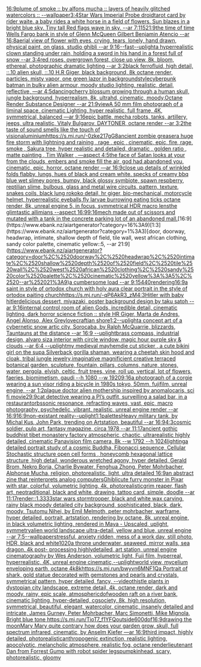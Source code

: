 [16:9](https://www.ebank.nz/aiartgenerator?category=16%3A9)[plume of smoke :: by alfons mucha :: layers of heavily glitched watercolors :: --wallpaper](https://www.ebank.nz/aiartgenerator?category=plume%2520of%2520smoke%2520%3A%3A%2520by%2520alfons%2520mucha%2520%3A%3A%2520layers%2520of%2520heavily%2520glitched%2520watercolors%2520%3A%3A%2520--wallpaper)[3:4](https://www.ebank.nz/aiartgenerator?category=3%3A4)[Star Wars Imperial Probe droid](https://www.ebank.nz/aiartgenerator?category=Star%2520Wars%2520Imperial%2520Probe%2520droid)[tarot card by rider waite. a baby rides a white horse in a field of flowers. Sun blazes in a bright blue sky.  Tiny tall Red flags wave in sky. --ar 7:11](https://www.ebank.nz/aiartgenerator?category=tarot%2520card%2520by%2520rider%2520waite.%2520a%2520baby%2520rides%2520a%2520white%2520horse%2520in%2520a%2520field%2520of%2520flowers.%2520Sun%2520blazes%2520in%2520a%2520bright%2520blue%2520sky.%2520%2520Tiny%2520tall%2520Red%2520flags%2520wave%2520in%2520sky.%2520--ar%25207%3A11)[5](https://www.ebank.nz/aiartgenerator?category=5)[21:9](https://www.ebank.nz/aiartgenerator?category=21%3A9)[the time of time Wells Fargo bank in style of Glenn McQueen Gilbert Benjamin Atencio --ar 16:8](https://www.ebank.nz/aiartgenerator?category=the%2520time%2520of%2520time%2520Wells%2520Fargo%2520bank%2520in%2520style%2520of%2520Glenn%2520McQueen%2520Gilbert%2520Benjamin%2520Atencio%2520--ar%252016%3A8)[aerial view of flower with eyes, crying, tears, lonely, hand drawn, physical paint, on glass, studio ghibli --ar 9:16](https://www.ebank.nz/aiartgenerator?category=aerial%2520view%2520of%2520flower%2520with%2520eyes%2C%2520crying%2C%2520tears%2C%2520lonely%2C%2520hand%2520drawn%2C%2520physical%2520paint%2C%2520on%2520glass%2C%2520studio%2520ghibli%2520--ar%25209%3A16)[--fast](https://www.ebank.nz/aiartgenerator?category=--fast)[--uplight](https://www.ebank.nz/aiartgenerator?category=--uplight)[a hyperrealistic clown standing under rain, holding a sword in his hand in a forest full of snow --ar 3:4](https://www.ebank.nz/aiartgenerator?category=a%2520hyperrealistic%2520clown%2520standing%2520under%2520rain%2C%2520holding%2520a%2520sword%2520in%2520his%2520hand%2520in%2520a%2520forest%2520full%2520of%2520snow%2520--ar%25203%3A4)[red roses, overgrown forest, close up view, 8k, bloom, ethereal, photographic dramatic lighting --ar 3:2](https://www.ebank.nz/aiartgenerator?category=red%2520roses%2C%2520overgrown%2520forest%2C%2520close%2520up%2520view%2C%25208k%2C%2520bloom%2C%2520ethereal%2C%2520photographic%2520dramatic%2520lighting%2520--ar%25203%3A2)[black ferrofluid, high detail, ::.10 alien skull, ::.10 H.R Giger, black background, 8k octane render, particles, misty vapor, one green lazor in background](https://www.ebank.nz/aiartgenerator?category=black%2520ferrofluid%2C%2520high%2520detail%2C%2520%3A%3A.10%2520alien%2520skull%2C%2520%3A%3A.10%2520H.R%2520Giger%2C%2520black%2520background%2C%25208k%2520octane%2520render%2C%2520particles%2C%2520misty%2520vapor%2C%2520one%2520green%2520lazor%2520in%2520background)[style](https://www.ebank.nz/aiartgenerator?category=style)[cyberpunk batman in bulky alien armour, moody studio lighting, realistic, detail, reflective, —ar 4:5](https://www.ebank.nz/aiartgenerator?category=cyberpunk%2520batman%2520in%2520bulky%2520alien%2520armour%2C%2520moody%2520studio%2520lighting%2C%2520realistic%2C%2520detail%2C%2520reflective%2C%2520%E2%80%94ar%25204%3A5)[dancing](https://www.ebank.nz/aiartgenerator?category=dancing)[cherry blossum growing through a human skull, jungle background, hyperrealism, 8k, ultrahd, cinematic, moody,Octane Render Substance Designer --ar 21:9](https://www.ebank.nz/aiartgenerator?category=cherry%2520blossum%2520growing%2520through%2520a%2520human%2520skull%2C%2520jungle%2520background%2C%2520hyperrealism%2C%25208k%2C%2520ultrahd%2C%2520cinematic%2C%2520moody%2COctane%2520Render%2520Substance%2520Designer%2520--ar%252021%3A9)[view](https://www.ebank.nz/aiartgenerator?category=view)[A 50 mm film photograph of a liminal space, cinematic Lighting, hyper realistic, full frame, 4K, symmetrical, balanced —ar 9:16](https://www.ebank.nz/aiartgenerator?category=A%252050%2520mm%2520film%2520photograph%2520of%2520a%2520liminal%2520space%2C%2520cinematic%2520Lighting%2C%2520hyper%2520realistic%2C%2520full%2520frame%2C%25204K%2C%2520symmetrical%2C%2520balanced%2520%E2%80%94ar%25209%3A16)[epic battle, mecha robots, tanks, artillery, jeeps, ultra realistic, Vitaly Bulgarov, DAYTONER, octane render --ar 3:2](https://www.ebank.nz/aiartgenerator?category=epic%2520battle%2C%2520mecha%2520robots%2C%2520tanks%2C%2520artillery%2C%2520jeeps%2C%2520ultra%2520realistic%2C%2520Vitaly%2520Bulgarov%2C%2520DAYTONER%2C%2520octane%2520render%2520--ar%25203%3A2)[the taste of sound smells like the touch of vision](https://www.ebank.nz/aiartgenerator?category=the%2520taste%2520of%2520sound%2520smells%2520like%2520the%2520touch%2520of%2520vision)[aluminium](https://www.ebank.nz/aiartgenerator?category=aluminium)[<https://s.mj.run/-0zke217gG8>](https://www.ebank.nz/aiartgenerator?category=%3Chttps%3A//s.mj.run/-0zke217gG8%3E)[ancient zombie greaser](https://www.ebank.nz/aiartgenerator?category=ancient%2520zombie%2520greaser)[a huge fire storm with lightning and raining , rage , epic , cinematic, epic, fire, rage, smoke , Sakura tree, hyper realistic and detailed, dramatic , golden ratio , matte painting , Tim Walker , —aspect 4:5](https://www.ebank.nz/aiartgenerator?category=a%2520huge%2520fire%2520storm%2520with%2520lightning%2520and%2520raining%2520%2C%2520rage%2520%2C%2520epic%2520%2C%2520cinematic%2C%2520epic%2C%2520fire%2C%2520rage%2C%2520smoke%2520%2C%2520Sakura%2520tree%2C%2520hyper%2520realistic%2520and%2520detailed%2C%2520dramatic%2520%2C%2520golden%2520ratio%2520%2C%2520matte%2520painting%2520%2C%2520Tim%2520Walker%2520%2C%2520%E2%80%94aspect%25204%3A5)[the face of Satan looks at your from the clouds, embers and smoke fill the air, god had abandoned you, cinematic, epic, horror, octane render —ar 16:9](https://www.ebank.nz/aiartgenerator?category=the%2520face%2520of%2520Satan%2520looks%2520at%2520your%2520from%2520the%2520clouds%2C%2520embers%2520and%2520smoke%2520fill%2520the%2520air%2C%2520god%2520had%2520abandoned%2520you%2C%2520cinematic%2C%2520epic%2C%2520horror%2C%2520octane%2520render%2520%E2%80%94ar%252016%3A9)[close up details of wrinkled folds flabby, lungs, hues of black and cream white. specks of creamy bbq blue wet slimey pores, bumpy, black glossy symbiote, spawn respberry, reptilian slime, bulbous, glass and metal wire circuits,  pattern, texture, snakes coils, black lung rokoko detail, hr giger, bio-mechanical, motorcycle helmet, hyperrealistic eyeballs,fly larvae burrowing eating ticks octane render, 8k, unreal engine 5, in focus, symmetrical HDR macro lens](https://www.ebank.nz/aiartgenerator?category=close%2520up%2520details%2520of%2520wrinkled%2520folds%2520flabby%2C%2520lungs%2C%2520hues%2520of%2520black%2520and%2520cream%2520white.%2520specks%2520of%2520creamy%2520bbq%2520blue%2520wet%2520slimey%2520pores%2C%2520bumpy%2C%2520black%2520glossy%2520symbiote%2C%2520spawn%2520respberry%2C%2520reptilian%2520slime%2C%2520bulbous%2C%2520glass%2520and%2520metal%2520wire%2520circuits%2C%2520%2520pattern%2C%2520texture%2C%2520snakes%2520coils%2C%2520black%2520lung%2520rokoko%2520detail%2C%2520hr%2520giger%2C%2520bio-mechanical%2C%2520motorcycle%2520helmet%2C%2520hyperrealistic%2520eyeballs%2Cfly%2520larvae%2520burrowing%2520eating%2520ticks%2520octane%2520render%2C%25208k%2C%2520unreal%2520engine%25205%2C%2520in%2520focus%2C%2520symmetrical%2520HDR%2520macro%2520lens)[the glimtastic allimians --aspect 16:9](https://www.ebank.nz/aiartgenerator?category=the%2520glimtastic%2520allimians%2520--aspect%252016%3A9)[9:16](https://www.ebank.nz/aiartgenerator?category=9%3A16)[mech made out of scissors and mutated with a tank in the concrete parking lot of an abandoned mall.](https://www.ebank.nz/aiartgenerator?category=mech%2520made%2520out%2520of%2520scissors%2520and%2520mutated%2520with%2520a%2520tank%2520in%2520the%2520concrete%2520parking%2520lot%2520of%2520an%2520abandoned%2520mall.)[16:9](https://www.ebank.nz/aiartgenerator?category=16%3A9)[1:3](https://www.ebank.nz/aiartgenerator?category=1%3A3)[door, doorway, headwrap, intimate, shallow depth of field, tile wall, west african clothing, sandy color palette, cinematic yellow::5, --ar 21:9](https://www.ebank.nz/aiartgenerator?category=door%2C%2520doorway%2C%2520headwrap%2C%2520intimate%2C%2520shallow%2520depth%2520of%2520field%2C%2520tile%2520wall%2C%2520west%2520african%2520clothing%2C%2520sandy%2520color%2520palette%2C%2520cinematic%2520yellow%3A%3A5%2C%2520--ar%252021%3A9)[a cumbersome load --ar 9:15](https://www.ebank.nz/aiartgenerator?category=a%2520cumbersome%2520load%2520--ar%25209%3A15)[440](https://www.ebank.nz/aiartgenerator?category=440)[rendering](https://www.ebank.nz/aiartgenerator?category=rendering)[16:9](https://www.ebank.nz/aiartgenerator?category=16%3A9)[a saint in style of ortodox church with holy aura clear portrait in the style of ortodox paiting church](https://www.ebank.nz/aiartgenerator?category=a%2520saint%2520in%2520style%2520of%2520ortodox%2520church%2520with%2520holy%2520aura%2520clear%2520portrait%2520in%2520the%2520style%2520of%2520ortodox%2520paiting%2520church)[<https://s.mj.run/-qP6AkR3_zM>](https://www.ebank.nz/aiartgenerator?category=%3Chttps%3A//s.mj.run/-qP6AkR3_zM%3E)[4:3](https://www.ebank.nz/aiartgenerator?category=4%3A3)[Hitler with baby hitler](https://www.ebank.nz/aiartgenerator?category=Hitler%2520with%2520baby%2520hitler)[delicious dessert, miyazaki, poster background design by taku satoh --ar 9:16](https://www.ebank.nz/aiartgenerator?category=delicious%2520dessert%2C%2520miyazaki%2C%2520poster%2520background%2520design%2520by%2520taku%2520satoh%2520--ar%25209%3A16)[internal control room of alien Gods, incredible detail, cinematic lighting, dark horror science fiction :: style HR Giger, Marta de Andres, Angel Alonso, Alex Grey](https://www.ebank.nz/aiartgenerator?category=internal%2520control%2520room%2520of%2520alien%2520Gods%2C%2520incredible%2520detail%2C%2520cinematic%2520lighting%2C%2520dark%2520horror%2520science%2520fiction%2520%3A%3A%2520style%2520HR%2520Giger%2C%2520Marta%2520de%2520Andres%2C%2520Angel%2520Alonso%2C%2520Alex%2520Grey)[lovecraftian shore](https://www.ebank.nz/aiartgenerator?category=lovecraftian%2520shore)[1:2](https://www.ebank.nz/aiartgenerator?category=1%3A2)[--uplight](https://www.ebank.nz/aiartgenerator?category=--uplight)[a concept art of a cybernetic snow artic city, Sorocaba, by Ralph McQuarrie, blizzards, Tauntauns at the distance --ar 16:9 --uplight](https://www.ebank.nz/aiartgenerator?category=a%2520concept%2520art%2520of%2520a%2520cybernetic%2520snow%2520artic%2520city%2C%2520Sorocaba%2C%2520by%2520Ralph%2520McQuarrie%2C%2520blizzards%2C%2520Tauntauns%2520at%2520the%2520distance%2520--ar%252016%3A9%2520--uplight)[brass compass, industrial design, alvaro siza interior with circle window, magic hour purple sky & clouds --ar 6:4 --uplight](https://www.ebank.nz/aiartgenerator?category=brass%2520compass%2C%2520industrial%2520design%2C%2520alvaro%2520siza%2520interior%2520with%2520circle%2520window%2C%2520magic%2520hour%2520purple%2520sky%2520%26%2520clouds%2520--ar%25206%3A4%2520--uplight)[my medieval mayhem](https://www.ebank.nz/aiartgenerator?category=my%2520medieval%2520mayhem)[die cut sticker , a cute bikini girl on the sup](https://www.ebank.nz/aiartgenerator?category=die%2520cut%2520sticker%2520%2C%2520a%2520cute%2520bikini%2520girl%2520on%2520the%2520sup)[a Silverback gorilla shaman, wearing a cheetah skin hood and cloak, tribal jungle jewelry,](https://www.ebank.nz/aiartgenerator?category=a%2520Silverback%2520gorilla%2520shaman%2C%2520wearing%2520a%2520cheetah%2520skin%2520hood%2520and%2520cloak%2C%2520tribal%2520jungle%2520jewelry%2C)[imaginative magnificient creative terraced botanical garden, sculpture, fountain, pillars, columns, nature, stones, water, pergola, elvish, celtic, fruit trees, vine, roll up, vertical, lot of flowers, faeries, biomimetism, gaudi --h 1080 --w 1920](https://www.ebank.nz/aiartgenerator?category=imaginative%2520magnificient%2520creative%2520terraced%2520botanical%2520garden%2C%2520sculpture%2C%2520fountain%2C%2520pillars%2C%2520columns%2C%2520nature%2C%2520stones%2C%2520water%2C%2520pergola%2C%2520elvish%2C%2520celtic%2C%2520fruit%2520trees%2C%2520vine%2C%2520roll%2520up%2C%2520vertical%2C%2520lot%2520of%2520flowers%2C%2520faeries%2C%2520biomimetism%2C%2520gaudi%2520--h%25201080%2520--w%25201920)[9:16](https://www.ebank.nz/aiartgenerator?category=9%3A16)[a photograph of a corgie wearing a sun visor riding a bicycle in 1980s tokyo, 50mm, fujifilm, unreal engine, --ar 1:2](https://www.ebank.nz/aiartgenerator?category=a%2520photograph%2520of%2520a%2520corgie%2520wearing%2520a%2520sun%2520visor%2520riding%2520a%2520bicycle%2520in%25201980s%2520tokyo%2C%252050mm%2C%2520fujifilm%2C%2520unreal%2520engine%2C%2520--ar%25201%3A2)[plague doctor alien mothership inspired by anomalocaris, sci fi movie](https://www.ebank.nz/aiartgenerator?category=plague%2520doctor%2520alien%2520mothership%2520inspired%2520by%2520anomalocaris%2C%2520sci%2520fi%2520movie)[29:9](https://www.ebank.nz/aiartgenerator?category=29%3A9)[cat detective wearing a PI’s outfit, surveilling a salad bar, in a restaurant](https://www.ebank.nz/aiartgenerator?category=cat%2520detective%2520wearing%2520a%2520PI%E2%80%99s%2520outfit%2C%2520surveilling%2520a%2520salad%2520bar%2C%2520in%2520a%2520restaurant)[orbs](https://www.ebank.nz/aiartgenerator?category=orbs)[sonic resonance, refracting waves, vast, epic, macro photography, psychedelic, vibrant, realistic, unreal engine render --ar 16:9](https://www.ebank.nz/aiartgenerator?category=sonic%2520resonance%2C%2520refracting%2520waves%2C%2520vast%2C%2520epic%2C%2520macro%2520photography%2C%2520psychedelic%2C%2520vibrant%2C%2520realistic%2C%2520unreal%2520engine%2520render%2520--ar%252016%3A9)[16:9](https://www.ebank.nz/aiartgenerator?category=16%3A9)[non-existant reality](https://www.ebank.nz/aiartgenerator?category=non-existant%2520reality)[--uplight](https://www.ebank.nz/aiartgenerator?category=--uplight)[1:1](https://www.ebank.nz/aiartgenerator?category=1%3A1)[palettes](https://www.ebank.nz/aiartgenerator?category=palettes)[Heavy military tank, by Michal Kus, John Park, trending on Artstation, beautiful --ar 16:9](https://www.ebank.nz/aiartgenerator?category=Heavy%2520military%2520tank%2C%2520by%2520Michal%2520Kus%2C%2520John%2520Park%2C%2520trending%2520on%2520Artstation%2C%2520beautiful%2520--ar%252016%3A9)[4:3](https://www.ebank.nz/aiartgenerator?category=4%3A3)[cosmic soldier, pulp art, fantasy magazine, circa 1978 --ar 11:17](https://www.ebank.nz/aiartgenerator?category=cosmic%2520soldier%2C%2520pulp%2520art%2C%2520fantasy%2520magazine%2C%2520circa%25201978%2520--ar%252011%3A17)[ancient gothic buddhist tibet monastery factory  atmospheric, chaotic, ultrarealistic highly detailed, cinematic Panavision film camera, 8k --w 1792 --h 1024](https://www.ebank.nz/aiartgenerator?category=ancient%2520gothic%2520buddhist%2520tibet%2520monastery%2520factory%2520%2520atmospheric%2C%2520chaotic%2C%2520ultrarealistic%2520highly%2520detailed%2C%2520cinematic%2520Panavision%2520film%2520camera%2C%25208k%2520--w%25201792%2520--h%25201024)[lighting](https://www.ebank.nz/aiartgenerator?category=lighting)[a detailed portrait study of a cosmic Buddha,  Fibonacci sequence, Cellular Stochastic structure open cell forms , honeycomb hexagonal lattice structure ,high detail, wonderous wretched agony, hyper detailed, Gerald Brom, Nekro Borja, Charlie Bywater, Fenghua Zhong, Peter Mohrbacher, Alphonse Mucha, religion, photorealistic, light, ultra detailed 16:9](https://www.ebank.nz/aiartgenerator?category=a%2520detailed%2520portrait%2520study%2520of%2520a%2520cosmic%2520Buddha%2C%2520%2520Fibonacci%2520sequence%2C%2520Cellular%2520Stochastic%2520structure%2520open%2520cell%2520forms%2520%2C%2520honeycomb%2520hexagonal%2520lattice%2520structure%2520%2Chigh%2520detail%2C%2520wonderous%2520wretched%2520agony%2C%2520hyper%2520detailed%2C%2520Gerald%2520Brom%2C%2520Nekro%2520Borja%2C%2520Charlie%2520Bywater%2C%2520Fenghua%2520Zhong%2C%2520Peter%2520Mohrbacher%2C%2520Alphonse%2520Mucha%2C%2520religion%2C%2520photorealistic%2C%2520light%2C%2520ultra%2520detailed%252016%3A9)[an abstract zine that reinterprets analog computers](https://www.ebank.nz/aiartgenerator?category=an%2520abstract%2520zine%2520that%2520reinterprets%2520analog%2520computers)[Ghibli](https://www.ebank.nz/aiartgenerator?category=Ghibli)[cute furry monster in Pixar with star, colorful, volumetric lighting, 4k, photorealistic](https://www.ebank.nz/aiartgenerator?category=cute%2520furry%2520monster%2520in%2520Pixar%2520with%2520star%2C%2520colorful%2C%2520volumetric%2520lighting%2C%25204k%2C%2520photorealistic)[grim reaper, flash art, neotraditional, black and white, drawing, tattoo card, simple, doodle --ar 11:17](https://www.ebank.nz/aiartgenerator?category=grim%2520reaper%2C%2520flash%2520art%2C%2520neotraditional%2C%2520black%2520and%2520white%2C%2520drawing%2C%2520tattoo%2520card%2C%2520simple%2C%2520doodle%2520--ar%252011%3A17)[render::1.3333](https://www.ebank.nz/aiartgenerator?category=render%3A%3A1.3333)[star wars stormtrooper, black and white wax carving, rainy black moody detailed city background, sophisticated, black, dark, moody, Tsutomu Nihei, by Emil Melmoth, peter mohrbacher, warframe, hyper detailed, portrait, artstation, rendering by octane, 8k, unreal engine, in black volumetric lighting, rendered in Maya - Upscaled, uplight, symmetry](https://www.ebank.nz/aiartgenerator?category=star%2520wars%2520stormtrooper%2C%2520black%2520and%2520white%2520wax%2520carving%2C%2520rainy%2520black%2520moody%2520detailed%2520city%2520background%2C%2520sophisticated%2C%2520black%2C%2520dark%2C%2520moody%2C%2520Tsutomu%2520Nihei%2C%2520by%2520Emil%2520Melmoth%2C%2520peter%2520mohrbacher%2C%2520warframe%2C%2520hyper%2520detailed%2C%2520portrait%2C%2520artstation%2C%2520rendering%2520by%2520octane%2C%25208k%2C%2520unreal%2520engine%2C%2520in%2520black%2520volumetric%2520lighting%2C%2520rendered%2520in%2520Maya%2520-%2520Upscaled%2C%2520uplight%2C%2520symmetry)[alien world landscape ultra-detail, yellow and blue, unreal engine --ar 7:5](https://www.ebank.nz/aiartgenerator?category=alien%2520world%2520landscape%2520ultra-detail%2C%2520yellow%2520and%2520blue%2C%2520unreal%2520engine%2520--ar%25207%3A5)[--wallpaper](https://www.ebank.nz/aiartgenerator?category=--wallpaper)[stressful, anxiety ridden, mess of a work day, still photo, HDR, black and white](https://www.ebank.nz/aiartgenerator?category=stressful%2C%2520anxiety%2520ridden%2C%2520mess%2520of%2520a%2520work%2520day%2C%2520still%2520photo%2C%2520HDR%2C%2520black%2520and%2520white)[1020](https://www.ebank.nz/aiartgenerator?category=1020)[a throne underwater, seaweed, mirror walls, sea dragon, 4k post- processing highlydetailed, art station, unreal engine cinematography by Wes Anderson, volumetric light, Fuji film, hyperreal, hyperrealistic, 4K, unreal engine cinematic,](https://www.ebank.nz/aiartgenerator?category=a%2520throne%2520underwater%2C%2520seaweed%2C%2520mirror%2520walls%2C%2520sea%2520dragon%2C%25204k%2520post-%2520processing%2520highlydetailed%2C%2520art%2520station%2C%2520unreal%2520engine%2520cinematography%2520by%2520Wes%2520Anderson%2C%2520volumetric%2520light%2C%2520Fuji%2520film%2C%2520hyperreal%2C%2520hyperrealistic%2C%25204K%2C%2520unreal%2520engine%2520cinematic%2C)[--uplight](https://www.ebank.nz/aiartgenerator?category=--uplight)[world view, mycelium enveloping earth, octane 4k](https://www.ebank.nz/aiartgenerator?category=world%2520view%2C%2520mycelium%2520enveloping%2520earth%2C%2520octane%25204k)[8k](https://www.ebank.nz/aiartgenerator?category=8k)[<https://s.mj.run/bwyvn6MNF1Q>](https://www.ebank.nz/aiartgenerator?category=%3Chttps%3A//s.mj.run/bwyvn6MNF1Q%3E)[a Portrait of shark, gold statue decorated with gemstones and  pearls and crystals, symmetrical pattern, hyper detailed, fancy, --video](https://www.ebank.nz/aiartgenerator?category=a%2520Portrait%2520of%2520shark%2C%2520gold%2520statue%2520decorated%2520with%2520gemstones%2520and%2520%2520pearls%2520and%2520crystals%2C%2520symmetrical%2520pattern%2C%2520hyper%2520detailed%2C%2520fancy%2C%2520--video)[thistle plants in dystopian city landscape, extreme detail, 4k, octane render, dark and moody, rainy, epic scale, atmospheric](https://www.ebank.nz/aiartgenerator?category=thistle%2520plants%2520in%2520dystopian%2520city%2520landscape%2C%2520extreme%2520detail%2C%25204k%2C%2520octane%2520render%2C%2520dark%2520and%2520moody%2C%2520rainy%2C%2520epic%2520scale%2C%2520atmospheric)[dof](https://www.ebank.nz/aiartgenerator?category=dof)[wooden raft on a river bank, cinematic lighting, hyper-detailed, cgsociety, 8k, high resolution, symmetrical, beautiful, elegant, watercolor, cinematic, insanely detailed and intricate, James Gurney, Peter Mohrbacher, Marc Simonetti, Mike Mignola, Bright blue tone <https://s.mj.run/TioT7_f1YFQ>](https://www.ebank.nz/aiartgenerator?category=wooden%2520raft%2520on%2520a%2520river%2520bank%2C%2520cinematic%2520lighting%2C%2520hyper-detailed%2C%2520cgsociety%2C%25208k%2C%2520high%2520resolution%2C%2520symmetrical%2C%2520beautiful%2C%2520elegant%2C%2520watercolor%2C%2520cinematic%2C%2520insanely%2520detailed%2520and%2520intricate%2C%2520James%2520Gurney%2C%2520Peter%2520Mohrbacher%2C%2520Marc%2520Simonetti%2C%2520Mike%2520Mignola%2C%2520Bright%2520blue%2520tone%2520%3Chttps%3A//s.mj.run/TioT7_f1YFQ%3E)[outside](https://www.ebank.nz/aiartgenerator?category=outside)[600](https://www.ebank.nz/aiartgenerator?category=600)[dof](https://www.ebank.nz/aiartgenerator?category=dof)[16:9](https://www.ebank.nz/aiartgenerator?category=16%3A9)[drawing the moon](https://www.ebank.nz/aiartgenerator?category=drawing%2520the%2520moon)[Mary Mary quite contrary how does your garden grow, skull, full spectrum infrared, cinematic, by Anselm Kiefer —ar 16:9](https://www.ebank.nz/aiartgenerator?category=Mary%2520Mary%2520quite%2520contrary%2520how%2520does%2520your%2520garden%2520grow%2C%2520skull%2C%2520full%2520spectrum%2520infrared%2C%2520cinematic%2C%2520by%2520Anselm%2520Kiefer%2520%E2%80%94ar%252016%3A9)[third impact, highly detailed, photorealistic](https://www.ebank.nz/aiartgenerator?category=third%2520impact%2C%2520highly%2520detailed%2C%2520photorealistic)[anthropogenic extinction, realistic lighting, apocolyptic, melancholic atmosphere, realistic fog, octane render](https://www.ebank.nz/aiartgenerator?category=anthropogenic%2520extinction%2C%2520realistic%2520lighting%2C%2520apocolyptic%2C%2520melancholic%2520atmosphere%2C%2520realistic%2520fog%2C%2520octane%2520render)[lieutenant Dan from Forrest Gump with robot spider legs](https://www.ebank.nz/aiartgenerator?category=lieutenant%2520Dan%2520from%2520Forrest%2520Gump%2520with%2520robot%2520spider%2520legs)[pumpkinhead, scary, photorealistic, gloomy](https://www.ebank.nz/aiartgenerator?category=pumpkinhead%2C%2520scary%2C%2520photorealistic%2C%2520gloomy)